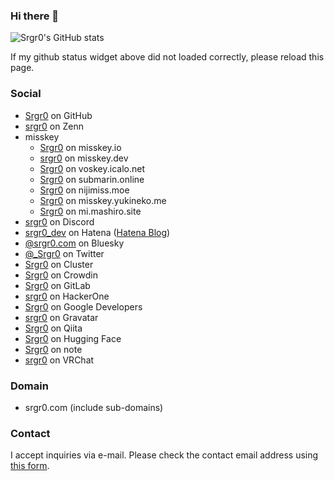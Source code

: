 ### Hi there 👋

![Srgr0's GitHub stats](https://github-readme-stats-flame-two-46.vercel.app/api?username=Srgr0&count_private=true&include_all_commits=true&show_icons=true)

If my github status widget above did not loaded correctly, please reload this page.

### Social
- [Srgr0](https://github.com/Srgr0) on GitHub
- [srgr0](https://zenn.dev/srgr0) on Zenn
- misskey
  - [Srgr0](https://misskey.io/@srgr0) on misskey.io
  - [srgr0](https://misskey.dev/@srgr0) on misskey.dev
  - [Srgr0](https://voskey.icalo.net/@srgr0) on voskey.icalo.net
  - [Srgr0](https://submarin.online/@srgr0) on submarin.online
  - [Srgr0](https://nijimiss.moe/@srgr0) on nijimiss.moe
  - [Srgr0](https://misskey.yukineko.me/@srgr0) on misskey.yukineko.me
  - [Srgr0](https://mi.mashiro.site/@srgr0) on mi.mashiro.site
- [srgr0](https://discordapp.com/users/958373877518585856) on Discord
- [srgr0_dev](https://profile.hatena.ne.jp/srgr0_dev/) on Hatena ([Hatena Blog](https://srgr0.hatenablog.jp/))
- [@srgr0.com](https://bsky.app/profile/srgr0.com) on Bluesky
- [@_Srgr0](https://twitter.com/_Srgr0) on Twitter
- [Srgr0](https://cluster.mu/u/Srgr0) on Cluster
- [Srgr0](https://crowdin.com/profile/srgr0) on Crowdin
- [Srgr0](https://gitlab.com/Srgr0) on GitLab
- [srgr0](https://hackerone.com/srgr0) on HackerOne
- [Srgr0](https://g.dev/srgr0) on Google Developers
- [srgr0](https://en.gravatar.com/srgr0) on Gravatar
- [Srgr0](https://qiita.com/Srgr0) on Qiita
- [Srgr0](https://huggingface.co/srgr0) on Hugging Face
- [Srgr0](https://note.com/srgr0/) on note
- [srgr0](https://vrchat.com/home/user/usr_203352c3-2610-4232-9a62-f262c6a03574) on VRChat

### Domain
- srgr0.com (include sub-domains)

### Contact
I accept inquiries via e-mail. Please check the contact email address using [this form](https://awcm.srgr0.com).
